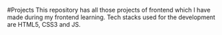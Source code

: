 #Projects
This repository has all those projects of frontend which I have made during my frontend learning. Tech stacks used for the development are HTML5, CSS3 and JS.
